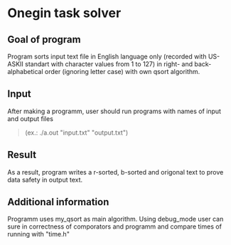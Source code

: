 # Onegin task solver

## Goal of program 

Program sorts input text file in English language only (recorded with US-ASKII standart with character values from 1 to 127) in right- and back- alphabetical order (ignoring letter case) with own qsort algorithm.

## Input

After making a programm, user should 
run programs with names of input and output files 
> (ex.: ./a.out "input.txt" "output.txt")

## Result

As a result, program writes a r-sorted, b-sorted and origonal text
to prove data safety in output text.

## Additional information 

Programm uses my_qsort as main algorithm. Using debug_mode user can sure
in correctness of comporators and programm and compare times of running with "time.h"


 
